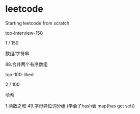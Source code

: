 # leetcode
Starting leetcode from scratch

top-interview-150

1 / 150

数组/字符串

88.合并两个有序数组

top-100-liked

2 / 100

哈希

1.两数之和
49.字母异位词分组 (学会了hash表 map(has get set))